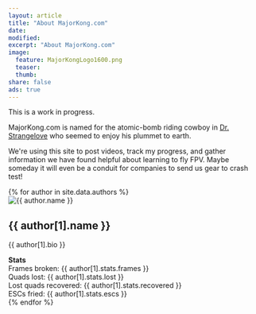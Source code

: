 ```yaml
---
layout: article
title: "About MajorKong.com"
date: 
modified: 
excerpt: "About MajorKong.com"
image:
  feature: MajorKongLogo1600.png
  teaser:
  thumb:
share: false
ads: true
---
```


This is a work in progress.

MajorKong.com is named for the atomic-bomb riding cowboy in [Dr. Strangelove](http://www.imdb.com/title/tt0057012/) who seemed to enjoy his plummet to earth.

We're using this site to post videos, track my progress, and gather information we have found helpful about learning to fly FPV.  Maybe someday it will even be a conduit for companies to send us gear to crash test!

<div class="tiles">
	{% for author in site.data.authors %}
		 <div class="author_tile">
			<img src="{{ site.url }}/images/{{ author[1].avatar }}" alt="{{ author.name }}">
	  		<h2 class="post-title">{{ author[1].name }}</h2>
	  		<p class="post-excerpt">{{ author[1].bio }}</p>
			<b>Stats</b>
			<br>
			Frames broken: {{ author[1].stats.frames }}<br>
			Quads lost: {{ author[1].stats.lost }}<br>
			Lost quads recovered: {{ author[1].stats.recovered }}<br>
			ESCs fried: {{ author[1].stats.escs }}<br>
		</div>
	{% endfor %}
</div>
